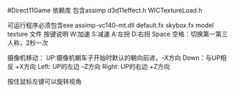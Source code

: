 #Direct11Game
依赖库
包含assimp d3d11effect.h WICTextureLoad.h

可运行程序必须包含exe assimp-vc140-mt.dll default.fx skybox.fx model texture 文件
按键说明
W:加速
S:减速
A:左拐
D:右拐
Space 空格：切换第一第三人称，2秒一次

摄像机移动：
UP:摄像机朝车子开始时默认的朝向前进，-X方向
Down：与UP相反 +X方向
Left: UP的左边 –Z方向
Right: UP的右边 +Z方向

按住鼠标左键可以旋转视角


